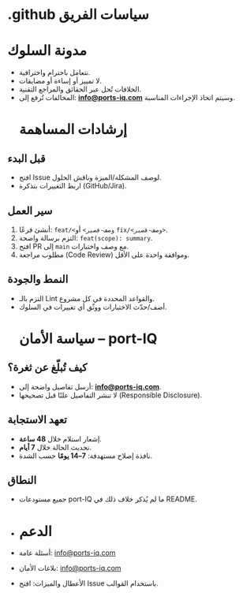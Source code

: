 # .github سياسات الفريق 
# مدونة السلوك

- نتعامل باحترام واحترافية.
- لا تمييز أو إساءة أو مضايقات.
- الخلافات تُحل عبر الحقائق والمراجع التقنية.
- المخالفات تُرفع إلى: **info@ports-iq.com** وسيتم اتخاذ الإجراءات المناسبة.
  # إرشادات المساهمة

## قبل البدء
- افتح Issue لوصف المشكلة/الميزة وناقش الحلول.
- اربط التغييرات بتذكرة (GitHub/Jira).

## سير العمل
1) أنشئ فرعًا: `feat/<وصف-قصير>` أو `fix/<وصف-قصير>`.
2) التزم برسالة واضحة: `feat(scope): summary`.
3) افتح PR إلى `main` مع وصف واختبارات.
4) مطلوب مراجعة (Code Review) وموافقة واحدة على الأقل.

## النمط والجودة
- التزم بالـ Lint والقواعد المحددة في كل مشروع.
- أضف/حدّث الاختبارات ووثّق أي تغييرات في السلوك.
  # سياسة الأمان – port-IQ

## كيف تُبلّغ عن ثغرة؟
- أرسل تفاصيل واضحة إلى:  **info@ports-iq.com**.
- لا تنشر التفاصيل علنًا قبل تصحيحها (Responsible Disclosure).

## تعهد الاستجابة
- إشعار استلام خلال **48 ساعة**.
- تحديث الحالة خلال **7 أيام**.
- نافذة إصلاح مستهدفة: **7–14 يومًا** حسب الشدة.

## النطاق
- جميع مستودعات port-IQ ما لم يُذكر خلاف ذلك في README.
- # الدعم

- أسئلة عامة: info@ports-iq.com
- بلاغات الأمان: info@ports-iq.com
- الأعطال والميزات: افتح Issue باستخدام القوالب.
